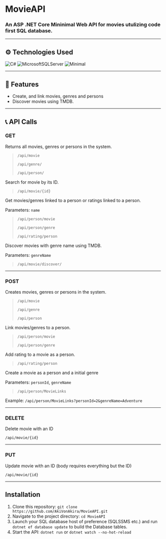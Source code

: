 # MovieAPI

### An ASP .NET Core Mininimal Web API for movies utulizing code first SQL database.

---

## ⚙️ Technologies Used

![C#](https://img.shields.io/badge/c%23-%23239120.svg?style=for-the-badge&logo=c-sharp&logoColor=white)
![MicrosoftSQLServer](https://img.shields.io/badge/Microsoft%20SQL%20Server-CC2927?style=for-the-badge&logo=microsoft%20sql%20server&logoColor=white)
![Minimal](https://img.shields.io/badge/Minimal_API-005571?style=for-the-badge&logo=.net)

---

## 🔑 Features

- Create, and link movies, genres and persons
- Discover movies using TMDB.

---

## 📞 API Calls

### GET

Returns all movies, genres or persons in the system.

> `​/api​/movie`
>
> `​/api​/genre​/`
>
> `​/api​/person​/`

Search for movie by its ID.

> `​/api​/movie​/{id}`

Get movies/genres linked to a person or ratings linked to a person.

Parameters: `name`

> `​/api​/person​/movie`
>
> `​/api​/person/genre`
>
> `​/api​/rating​/person`

Discover movies with genre name using TMDB.

Parameters: `genreName`

> `​/api​/movie​/discover​/`

---

### POST

Creates movies, genres or persons in the system.

> `​/api​/movie`
>
> `​/api​/genre`
>
> `​/api​/person`

Link movies/genres to a person.

> `​/api​/person​/movie`
>
> `​/api​/person​/genre`

Add rating to a movie as a person.

> `​/api​/rating​/person`

Create a movie as a person and a initial genre

Parameters: `personId`, `genreName`

> `​/api​/person​/MovieLinks`

Example: `/api/person/MovieLinks?personId=2&genreName=Adventure`

---

### DELETE

Delete movie with an ID

`​/api​/movie​/{id}`

---

### PUT

Update movie with an ID (body requires everything but the ID)

`​/api​/movie​/{id}`

---

## Installation

1. Clone this repository: `git clone https://github.com/AkiVonAkira/MovieAPI.git`
2. Navigate to the project directory: `cd MovieAPI`
3. Launch your SQL database host of preference (SQLSSMS etc.) and run `dotnet ef database update` to build the Database tables.
4. Start the API: `dotnet run` or `dotnet watch --no-hot-reload`
